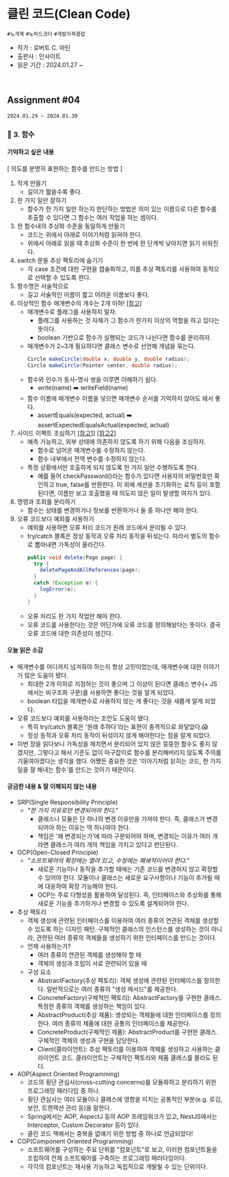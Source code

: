 # 클린 코드(Clean Code)

`#노개북` `#노마드코더` `#개발자북클럽`

- 작가 : 로버트 C. 마틴
- 출판사 : 인사이트
- 읽은 기간 : 2024.01.27 ~

<br>

## Assignment #04

`2024.01.29 ~ 2024.01.30`

### 🔖 3. 함수

#### 기억하고 싶은 내용

[ 의도를 분명히 표현하는 함수를 만드는 방법 ]

1. 작게 만들기
   - 길이가 짧을수록 좋다.
2. 한 가지 일만 잘하기
   - 함수가 한 가지 일만 하는지 판단하는 방법은 의미 있는 이름으로 다른 함수를 추출할 수 있다면 그 함수는 여러 작업을 하는 셈이다.
3. 한 함수내의 추상화 수준을 동일하게 만들기
   - 코드는 위에서 아래로 이야기처럼 읽혀야 한다.
   - 위에서 아래로 읽을 때 추상화 수준이 한 번에 한 단계씩 낮아지면 읽기 쉬워진다.
4. switch 문을 추상 팩토리에 숨기기
   - 각 case 조건에 대한 구현을 캡슐화하고, 이를 추상 팩토리를 사용하여 동적으로 선택할 수 있도록 한다.
5. 함수명은 서술적으로
   - 길고 서술적인 이름이 짧고 어려운 이름보다 좋다.
6. 이상적인 함수 매개변수의 개수는 2개 이하! [[참고]](https://github.com/qkraudghgh/clean-code-javascript-ko?tab=readme-ov-file#%ED%95%A8%EC%88%98-%EC%9D%B8%EC%9E%90%EB%8A%94-2%EA%B0%9C-%EC%9D%B4%ED%95%98%EA%B0%80-%EC%9D%B4%EC%83%81%EC%A0%81%EC%9E%85%EB%8B%88%EB%8B%A4)
   - 매개변수로 플래그를 사용하지 말자.
     - 플래그를 사용하는 것 자체가 그 함수가 한가지 이상의 역할을 하고 있다는 뜻이다.
     - boolean 기반으로 함수가 실행되는 코드가 나뉜다면 함수를 분리하자.
   - 매개변수가 2~3개 필요하다면 클래스 변수로 선언해 개념을 묶는다.
     ```java
     Circle makeCircle(double x, double y, double radius);
     Circle makeCircle(Pointer center, double radius);
     ```
   - 함수와 인수가 동사-명사 쌍을 이루면 이해하기 쉽다.
     - write(name) ➡️ writeField(name)
   - 함수 이름에 매개변수 이름을 넣으면 매개변수 순서를 기억하지 않아도 돼서 좋다.
     - assertEquals(expected, actual) ➡️ assertExpectedEqualsActual(expected, actual)
7. 사이드 이펙트 조심하기 [[참고1]](https://github.com/qkraudghgh/clean-code-javascript-ko?tab=readme-ov-file#%EC%82%AC%EC%9D%B4%EB%93%9C-%EC%9D%B4%ED%8E%99%ED%8A%B8%EB%A5%BC-%ED%94%BC%ED%95%98%EC%84%B8%EC%9A%94-part-1) [[참고2]](https://github.com/qkraudghgh/clean-code-javascript-ko?tab=readme-ov-file#%EC%82%AC%EC%9D%B4%EB%93%9C-%EC%9D%B4%ED%8E%99%ED%8A%B8%EB%A5%BC-%ED%94%BC%ED%95%98%EC%84%B8%EC%9A%94-part-2)
   - 예측 가능하고, 외부 상태에 의존하지 않도록 하기 위해 다음을 조심하자.
     - 함수로 넘어온 매개변수를 수정하지 않는다.
     - 함수 내부에서 전역 변수를 수정하지 않는다.
   - 특정 상황에서만 호출하게 되지 않도록 한 가지 일만 수행하도록 한다.
     - 예를 들어 checkPassword()라는 함수가 있다면 사용자의 비밀번호만 확인하고 true, false를 반환한다. 이 외에 세션을 초기화하는 로직 등이 포함된다면, 이름만 보고 호출했을 때 의도지 않은 일이 발생할 여지가 있다.
8. 명령과 조회를 분리하기
   - 함수는 상태를 변경하거나 정보를 반환하거나 둘 중 하나만 해야 한다.
9. 오류 코드보다 예외를 사용하기
   - 예외를 사용하면 오류 처리 코드가 원래 코드에서 분리될 수 있다.
   - try/catch 블록은 정상 동작과 오류 처리 동작을 뒤섞는다. 따라서 별도의 함수로 뽑아내면 가독성이 올라간다.
     ```java
     public void delete(Page page) {
       try {
         deletePageAndAllReferences(page);
       }
       catch (Exception e) {
         logError(e);
       }
     }
     ```
   - 오류 처리도 한 가지 작업만 해야 한다.
   - 오류 코드를 사용한다는 것은 어딘가에 오류 코드를 정의해놨다는 뜻이다. 결국 오류 코드에 대한 의존성이 생긴다.

#### 오늘 읽은 소감

- 매개변수를 어디까지 넘겨줘야 하는지 항상 고민이었는데, 매개변수에 대한 이야기가 많은 도움이 됐다.
  - 최대한 2개 이하로 지정하는 것이 좋으며 그 이상이 된다면 클래스 변수(+ JS에서는 비구조화 구문)를 사용하면 좋다는 것을 알게 되었다.
  - boolean 타입을 매개변수로 사용하지 않는 게 좋다는 것을 새롭게 알게 되었다.
- 오류 코드보다 예외를 사용하라는 조언도 도움이 됐다.
  - 특히 try/catch 블록은 '원래 추하다'라는 표현이 충격적으로 와닿았다.😱
  - 정상 동작과 오류 처리 동작이 뒤섞이지 않게 해야한다는 점을 알게 되었다.
- 이번 장을 읽다보니 가독성을 헤치면서 분리되어 있지 않은 뚱뚱한 함수도 좋지 않겠지만, 그렇다고 해서 기준도 없이 마구잡이로 함수를 분리해버리지 않도록 주의를 기울여야겠다는 생각을 했다. 어쨌든 중요한 것은 '이야기처럼 읽히는 코드, 한 가지 일을 잘 해내는 함수'를 만드는 것이기 때문이다.

#### 궁금한 내용 & 잘 이해되지 않는 내용

- SRP(Single Responsibility Principle)
  - _"한 가지 이유로만 변경되어야 한다."_
    - 클래스나 모듈은 단 하나의 변경 이유만을 가져야 한다. 즉, 클래스가 변경되어야 하는 이유는 딱 하나여야 한다.
    - 책임은 '왜 변경되는가'에 따라 구분되어야 하며, 변경되는 이유가 여러 개라면 클래스가 여러 개의 책임을 가지고 있다고 판단된다.
- OCP(Open-Closed Principle)
  - _"소프트웨어의 확장에는 열려 있고, 수정에는 폐쇄적이어야 한다."_
    - 새로운 기능이나 동작을 추가할 때에는 기존 코드를 변경하지 않고 확장할 수 있어야 한다. 모듈이나 클래스는 새로운 요구사항이나 기능이 추가될 때에 대응하여 확장 가능해야 한다.
    - OCP는 주로 다형성을 활용하여 달성된다. 즉, 인터페이스와 추상화를 통해 새로운 기능을 추가하거나 변경할 수 있도록 설계되어야 한다.
- 추상 팩토리
  - 객체 생성에 관련된 인터페이스를 이용하여 여러 종류의 연관된 객체를 생성할 수 있도록 하는 디자인 패턴. 구체적인 클래스의 인스턴스를 생성하는 것이 아니라, 관련된 여러 종류의 객체들을 생성하기 위한 인터페이스를 만드는 것이다.
  - 언제 사용하는가?
    - 여러 종류의 연관된 객체를 생성해야 할 때
    - 객체의 생성과 조립이 서로 관련되어 있을 때
  - 구성 요소
    - AbstractFactory(추상 팩토리): 객체 생성에 관련된 인터페이스를 정의한다. 일반적으로는 여러 종류의 "생성 메서드"를 제공한다.
    - ConcreteFactory(구체적인 팩토리): AbstractFactory를 구현한 클래스. 특정한 종류의 객체를 생성하는 책임이 있다.
    - AbstractProduct(추상 제품): 생성되는 객체들에 대한 인터페이스를 정의한다. 여러 종류의 제품에 대한 공통의 인터페이스를 제공한다.
    - ConcreteProduct(구체적인 제품): AbstractProduct를 구현한 클래스. 구체적인 객체의 생성과 구현을 담당한다.
    - Client(클라이언트): 추상 팩토리를 이용하여 객체를 생성하고 사용하는 클라이언트 코드. 클라이언트는 구체적인 팩토리와 제품 클래스를 몰라도 된다.
- AOP(Aspect Oriented Programming)
  - 코드의 횡단 관심사(cross-cutting concerns)를 모듈화하고 분리하기 위한 프로그래밍 패러다임 중 하나.
  - 횡단 관심사는 여러 모듈이나 클래스에 영향을 미치는 공통적인 부분(e.g. 로깅, 보안, 트랜잭션 관리 등)을 말한다.
  - Spring에서는 AOP, AspectJ 등의 AOP 프레임워크가 있고, NestJS에서는 Interceptor, Custom Decorator 등이 있다.
  - 클린 코드 책에서는 중복을 없애기 위한 방법 중 하나로 언급되었다!
- COP(Component Oriented Programming)
  - 소프트웨어를 구성하는 주요 단위를 "컴포넌트"로 보고, 이러한 컴포넌트들을 조립하여 전체 소프트웨어를 구축하는 프로그래밍 패러다임이다.
  - 각각의 컴포넌트는 재사용 가능하고 독립적으로 개발될 수 있는 단위이다.
